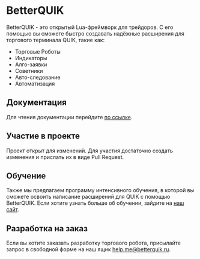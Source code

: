 # BetterQUIK

BetterQUIK - это открытый Lua-фреймворк для трейдоров. С его помощью вы сможете быстро
создавать надёжные расширения для торгового терминала QUIK, такие как:

* Торговые Роботы
* Индикаторы
* Алго-заявки
* Советники
* Авто-следование
* Автоматизация

## Документация

Для чтения документации перейдите [по ссылке](doc/index.md).

## Участие в проекте

Проект открыт для изменений. Для участия достаточно создать изменения и прислать их в виде Pull Request.

## Обучение

Также мы предлагаем программу интенсивного обучения, в которой вы сможете освоить написание расширений для QUIK
с помощью BetterQUIK. Если хотите узнать больше об обучении, зайдите на [наш сайт](http://betterquik.ru).

## Разработка на заказ

Если вы хотите заказать разработку торгового робота, присылайте запрос в свободной форме на наш ящик help.me@betterquik.ru.
